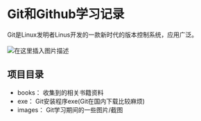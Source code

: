 # Git和Github学习记录

Git是Linux发明者Linus开发的一款新时代的版本控制系统，应用广泛。<br/><br/>
![在这里插入图片描述](https://github.com/ChenYikunReal/git_learning/blob/master/images/Github.PNG?x-oss-process=image/watermark,type_ZmFuZ3poZW5naGVpdGk,shadow_10,text_aHR0cHM6Ly9ibG9nLmNzZG4ubmV0L3dlaXhpbl80Mzg5NjMxOA==,size_16,color_FFFFFF,t_70)

## 项目目录
- books： 收集到的相关书籍资料
- exe： Git安装程序exe(Git在国内下载比较麻烦)
- images： Git学习期间的一些图片/截图
